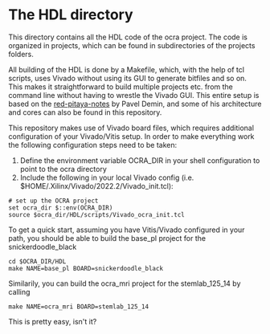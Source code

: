 # The HDL directory

This directory contains all the HDL code of the ocra project. The code is organized in projects, which can be found in subdirectories of the projects folders.

All building of the HDL is done by a Makefile, which, with the help of tcl scripts, uses Vivado without using its GUI to generate bitfiles and so on. This makes it straightforward to build multiple projects etc. from the command line without having to wrestle the Vivado GUI. This entire setup is based on the [red-pitaya-notes](https://github.com/pavel-demin/red-pitaya-notes) by Pavel Demin, and some of his architecture and cores can also be found in this repository.

This repository makes use of Vivado board files, which requires additional configuration of your Vivado/Vitis setup. In order to make everything work the following configuration steps need to be taken:
1. Define the environment variable OCRA_DIR in your shell configuration to point to the ocra directory
2. Include the following in your local Vivado config (i.e. $HOME/.Xilinx/Vivado/2022.2/Vivado_init.tcl):
```
# set up the OCRA project
set ocra_dir $::env(OCRA_DIR)
source $ocra_dir/HDL/scripts/Vivado_ocra_init.tcl
```

To get a quick start, assuming you have Vitis/Vivado configured in your path, you should be able to build the base_pl project for the snickerdoodle_black
```
cd $OCRA_DIR/HDL
make NAME=base_pl BOARD=snickerdoodle_black
```

Similarily, you can build the ocra_mri project for the stemlab_125_14 by calling
```
make NAME=ocra_mri BOARD=stemlab_125_14
```

This is pretty easy, isn't it?